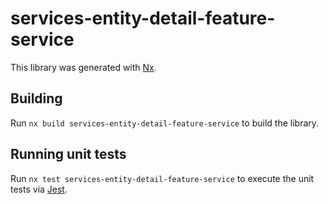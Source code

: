 # services-entity-detail-feature-service

This library was generated with [Nx](https://nx.dev).

## Building

Run `nx build services-entity-detail-feature-service` to build the library.

## Running unit tests

Run `nx test services-entity-detail-feature-service` to execute the unit tests via [Jest](https://jestjs.io).
